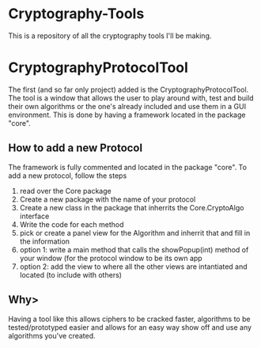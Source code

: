 # Cryptography-Tools
This is a repository of all the cryptography tools I'll be making.

<h1>CryptographyProtocolTool</h1>
The first (and so far only project) added is the CryptographyProtocolTool.
The tool is a window that allows the user to play around with, test and build their own algorithms or the one's already included and use them in a GUI environment.
This is done by having a framework located in the package "core".

<h2>How to add a new Protocol</h2>
The framework is fully commented and located in the package "core". To add a new protocol, follow the steps
<ol>
<li>read over the Core package </li>
<li>Create a new package with the name of your protocol</li>
<li>Create a new class in the package that inherrits the Core.CryptoAlgo interface </li>
<li>Write the code for each method</li>
<li>pick or create a panel view for the Algorithm and inherrit that and fill in the information </li>
<li>option 1: write a main method that calls the showPopup(int) method of your window (for the protocol window to be its own app </li>
<li>option 2: add the view to where all the other views are intantiated and located (to include with others)</li>
</ol>

<h2>Why></h2>
Having a tool like this allows ciphers to be cracked faster, algorithms to be tested/prototyped easier and allows for an easy way show off and use any algorithms you've created.
